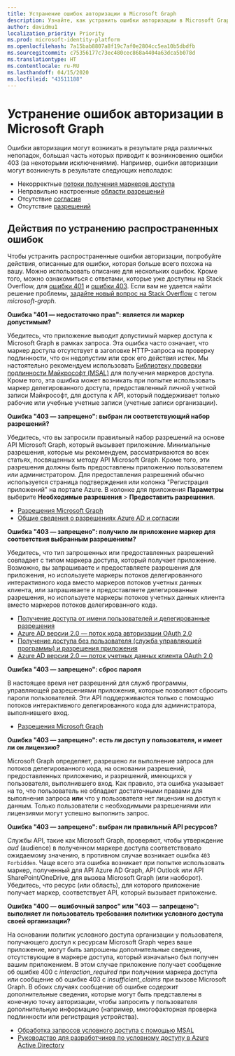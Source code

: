 ```yaml
---
title: Устранение ошибок авторизации в Microsoft Graph
description: Узнайте, как устранить ошибки авторизации в Microsoft Graph 401 и 403.
author: davidmu1
localization_priority: Priority
ms.prod: microsoft-identity-platform
ms.openlocfilehash: 7a15bab8807a8f19c7af0e2804cc5ea10b5dbdfb
ms.sourcegitcommit: c75356177c73ec480cec868a4404a63dca5b078d
ms.translationtype: HT
ms.contentlocale: ru-RU
ms.lasthandoff: 04/15/2020
ms.locfileid: "43511188"
---
```

# <a name="resolve-microsoft-graph-authorization-errors"></a>Устранение ошибок авторизации в Microsoft Graph

Ошибки авторизации могут возникать в результате ряда различных неполадок, большая часть которых приводит к возникновению ошибки 403 (за некоторыми исключениями). Например, ошибки авторизации могут возникнуть в результате следующих неполадок:

* Некорректные [потоки получения маркеров доступа](https://docs.microsoft.com/azure/active-directory/develop/active-directory-authentication-scenarios)
* Неправильно настроенные [области разрешений](https://docs.microsoft.com/azure/active-directory/develop/active-directory-v2-scopes)
* Отсутствие [согласия](https://docs.microsoft.com/azure/active-directory/develop/active-directory-devhowto-multi-tenant-overview#understanding-user-and-admin-consent)
* Отсутствие [разрешений](https://docs.microsoft.com/azure/active-directory/develop/v2-permissions-and-consent)

## <a name="steps-to-resolve-common-errors"></a>Действия по устранению распространенных ошибок

Чтобы устранить распространенные ошибки авторизации, попробуйте действия, описанные для ошибки, которая больше всего похожа на вашу. Можно использовать описание для нескольких ошибок. Кроме того, можно ознакомиться с ответами, которые уже доступны на Stack Overflow, для [ошибки 401](https://stackoverflow.com/search?q=%5Bmicrosoft-graph%5D+401+isanswered%3Ayes+views%3A50) и [ошибки 403](https://stackoverflow.com/search?q=%5Bmicrosoft-graph%5D+403+isanswered%3Ayes+views%3A50). Если вам не удается найти решение проблемы, [задайте новый вопрос на Stack Overflow](https://stackoverflow.com/questions/ask) с тегом *microsoft-graph*.

**Ошибка "401 — недостаточно прав": является ли маркер допустимым?** <br>

Убедитесь, что приложение выводит допустимый маркер доступа к Microsoft Graph в рамках запроса. Эта ошибка часто означает, что маркер доступа отсутствует в заголовке HTTP-запроса на проверку подлинности, что он недопустим или срок его действия истек. Мы настоятельно рекомендуем использовать [Библиотеку проверки подлинности Майкрософт (MSAL)](https://docs.microsoft.com/azure/active-directory/develop/msal-overview) для получения маркеров доступа. Кроме того, эта ошибка может возникать при попытке использовать маркер делегированного доступа, предоставленный личной учетной записи Майкрософт, для доступа к API, который поддерживает только рабочие или учебные учетные записи (учетные записи организации). 

**Ошибка "403 — запрещено": выбран ли соответствующий набор разрешений?**<br>

Убедитесь, что вы запросили правильный набор разрешений на основе API Microsoft Graph, который вызывает приложение. Минимальные разрешения, которые мы рекомендуем, рассматриваются во всех статьях, посвященных методу API Microsoft Graph. Кроме того, эти разрешения должны быть предоставлены приложению пользователем или администратором. Для предоставления разрешений обычно используется страница подтверждения или колонка "Регистрация приложений" на портале Azure. В колонке для приложения **Параметры** выберите **Необходимые разрешения** > **Предоставить разрешения**. <br>

* [Разрешения Microsoft Graph](https://docs.microsoft.com/graph/permissions-reference) <br>
* [Общие сведения о разрешениях Azure AD и согласии](https://docs.microsoft.com/azure/active-directory/develop/v2-permissions-and-consent) <br>

**Ошибка "403 — запрещено": получило ли приложение маркер для соответствия выбранным разрешениям?** <br>

Убедитесь, что тип запрошенных или предоставленных разрешений совпадает с типом маркера доступа, который получает приложение. Возможно, вы запрашиваете и предоставляете разрешения для приложения, но используете маркеры потоков делегированного интерактивного кода вместо маркеров потоков учетных данных клиента, или запрашиваете и предоставляете делегированные разрешения, но используете маркеры потоков учетных данных клиента вместо маркеров потоков делегированного кода. <br>
* [Получение доступа от имени пользователей и делегированные разрешения](https://docs.microsoft.com/graph/auth_v2_user) 
* [Azure AD версии 2.0 — поток кода авторизации OAuth 2.0](https://docs.microsoft.com/azure/active-directory/develop/v2-oauth2-auth-code-flow)
* [Получение доступа без пользователя (служба управляющей программы) и разрешения приложения](https://docs.microsoft.com/graph/auth_v2_service)
* [Azure AD версии 2.0 — поток учетных данных клиента OAuth 2.0](https://docs.microsoft.com/azure/active-directory/develop/v2-oauth2-client-creds-grant-flow)

**Ошибка "403 — запрещено": сброс пароля** <br>

В настоящее время нет разрешений для служб программы, управляющей разрешениями приложения, которые позволяют сбросить пароли пользователей. Эти API поддерживаются только с помощью потоков интерактивного делегированного кода для администратора, выполнившего вход.

* [Разрешения Microsoft Graph](https://docs.microsoft.com/graph/permissions-reference) <br>

**Ошибка "403 — запрещено": есть ли доступ у пользователя, и имеет ли он лицензию?** <br>

Microsoft Graph определяет, разрешено ли выполнение запроса для потоков делегированного кода, на основании разрешений, предоставленных приложению, и разрешений, имеющихся у пользователя, выполнившего вход. Как правило, эта ошибка указывает на то, что пользователь не обладает достаточными правами для выполнения запроса **или** что у пользователя нет лицензии на доступ к данным. Только пользователи с необходимыми разрешениями или лицензиями могут успешно выполнить запрос.

**Ошибка "403 — запрещено": выбран ли правильный API ресурсов?** <br>

Службы API, такие как Microsoft Graph, проверяют, чтобы утверждение *aud* (audience) в полученном маркере доступа соответствовало ожидаемому значению, в противном случае возникает ошибка `403 Forbidden`. Чаще всего эта ошибка возникает при попытке использовать маркер, полученный для API Azure AD Graph, API Outlook или API SharePoint/OneDrive, для вызова Microsoft Graph (или наоборот). Убедитесь, что ресурс (или область), для которого приложение получает маркер, соответствует API, который вызывает приложение.

**Ошибка "400 — ошибочный запрос" или "403 — запрещено": выполняет ли пользователь требования политики условного доступа своей организации?**<br>

На основании политик условного доступа организации у пользователя, получающего доступ к ресурсам Microsoft Graph через ваше приложение, могут быть запрошены дополнительные сведения, отсутствующие в маркере доступа, который изначально был получен вашим приложением. В этом случае приложение получает сообщение об ошибке 400 с *interaction_required* при получении маркера доступа или сообщение об ошибке 403 с *insufficient_claims* при вызове Microsoft Graph. В обоих случаях сообщение об ошибке содержит дополнительные сведения, которые могут быть представлены в конечную точку авторизации, чтобы запросить у пользователя дополнительную информацию (например, многофакторная проверка подлинности или регистрация устройства).

* [Обработка запросов условного доступа с помощью MSAL](https://docs.microsoft.com/azure/active-directory/develop/msal-handling-exceptions#conditional-access-and-claims-challenges)
* [Руководство для разработчиков по условному доступу в Azure Active Directory](https://docs.microsoft.com/azure/active-directory/develop/conditional-access-dev-guide)
